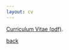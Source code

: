 ```yaml
---
layout: cv
---
```


<!-- Text can be **bold**, _italic_, or ~~strikethrough~~. -->

<!-- # Header 1 -->

<!-- ## Header 2

> This is a blockquote following a header.
>
> When something is important enough, you do it even if the odds are not in your favor. -->

[Curriculum Vitae (pdf)](https://zhanglinqi.github.io/assets/pdf/CV_Linqi_Zhang.pdf).


[back](./)